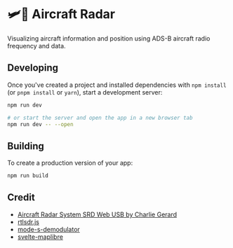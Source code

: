 # 🛩️📡 Aircraft Radar

Visualizing aircraft information and position using ADS-B aircraft radio frequency and data.

## Developing

Once you've created a project and installed dependencies with `npm install` (or `pnpm install` or `yarn`), start a development server:

```bash
npm run dev

# or start the server and open the app in a new browser tab
npm run dev -- --open
```

## Building

To create a production version of your app:

```bash
npm run build
```

## Credit

* [Aircraft Radar System SRD Web USB by Charlie Gerard](https://charliegerard.dev/blog/aircraft-radar-system-rtl-sdr-web-usb/)
* [rtlsdr.js](https://github.com/sandeepmistry/rtlsdrjs)
* [mode-s-demodulator](https://github.com/watson/mode-s-demodulator)
* [svelte-maplibre](https://github.com/dimfeld/svelte-maplibre)
